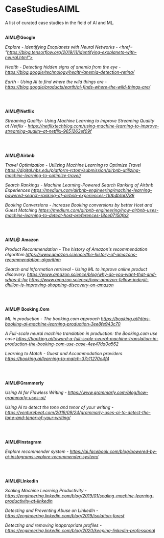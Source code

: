 # CaseStudiesAIML
A list of curated case studies in the field of AI and ML.
<br>
<br>


**AIML@Google**

*Explore - Identifying Exoplanets with Neural Networks - <href= "https://blog.tensorflow.org/2019/11/identifying-exoplanets-with-neural.html">*

*Health - Detecting hidden signs of anemia from the eye - https://blog.google/technology/health/anemia-detection-retina/*

*Earth - Using AI to find where the wild things are - https://blog.google/products/earth/ai-finds-where-the-wild-things-are/* <br/>


<br>
<br>



**AIML@Netflix**

*Streaming Quality- Using Machine Learning to Improve Streaming Quality at Netflix - https://netflixtechblog.com/using-machine-learning-to-improve-streaming-quality-at-netflix-9651263ef09f*


<br>
<br>



**AIML@Airbnb**

*Travel Optimization -  Utilizing Machine Learning to Optimize Travel
https://digital.hbs.edu/platform-rctom/submission/airbnb-utilizing-machine-learning-to-optimize-travel/*

*Search Rankings - Machine Learning-Powered Search Ranking of Airbnb Experiences 
https://medium.com/airbnb-engineering/machine-learning-powered-search-ranking-of-airbnb-experiences-110b4b1a0789*

*Booking Conversions - Increase Booking conversions by better Host and Guest Matching
https://medium.com/airbnb-engineering/how-airbnb-uses-machine-learning-to-detect-host-preferences-18ce07150fa3*


<br>
<br>


**AIML@ Amazon**

*Product Recommendation - The history of Amazon's recommendation algorithm
https://www.amazon.science/the-history-of-amazons-recommendation-algorithm*

*Search and Information retrieval - Using ML to improve online product discovery.
https://www.amazon.science/blog/why-do-you-want-that-and-whos-it-for
https://www.amazon.science/how-amazon-fellow-inderjit-dhillon-is-improving-shopping-discovery-on-amazon*



<br>
<br>


**AIML@ Booking.Com**

*ML in production - The booking.com approach 
https://booking.ai/https-booking-ai-machine-learning-production-3ee8fe943c70*

*A Full-scale neural machine translation in production: the Booking.com use case
https://booking.ai/toward-a-full-scale-neural-machine-translation-in-production-the-booking-com-use-case-4ee47da0a562*

*Learning to Match - Guest and Accommodation providers
https://booking.ai/learning-to-match-37c11270c4f4*


<br>
<br>


**AIML@Grammerly**

*Using AI for Flawless Writing - https://www.grammarly.com/blog/how-grammarly-uses-ai/*

*Using AI to detect the tone and tenor of your writing - https://venturebeat.com/2019/09/24/grammarly-uses-ai-to-detect-the-tone-and-tenor-of-your-writing/*


<br>
<br>

**AIML@Instagram**

*Explore recommender system - https://ai.facebook.com/blog/powered-by-ai-instagrams-explore-recommender-system/*

<br>
<br>

**AIML@LInkedin**

*Scaling Machine Learning Productivity - https://engineering.linkedin.com/blog/2019/01/scaling-machine-learning-productivity-at-linkedin*

*Detecting and Preventing Abuse on LinkedIn - https://engineering.linkedin.com/blog/2019/isolation-forest*

*Detecting and removing inappropriate profiles - https://engineering.linkedin.com/blog/2020/keeping-linkedin-professional*


<br>
<br>



